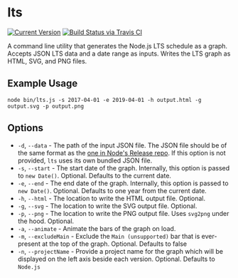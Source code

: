 # lts

[![Current Version](https://img.shields.io/npm/v/lts.svg)](https://www.npmjs.org/package/lts)
[![Build Status via Travis CI](https://travis-ci.org/nodejs/lts-schedule.svg?branch=main)](https://travis-ci.org/nodejs/lts-schedule)

A command line utility that generates the Node.js LTS schedule as a graph. Accepts JSON LTS data and a date range as inputs. Writes the LTS graph as HTML, SVG, and PNG files.

## Example Usage

```
node bin/lts.js -s 2017-04-01 -e 2019-04-01 -h output.html -g output.svg -p output.png
```

## Options

- `-d`, `--data` - The path of the input JSON file. The JSON file should be of the same format as the [one in Node's Release repo](https://github.com/nodejs/Release/blob/main/schedule.json). If this option is not provided, `lts` uses its own bundled JSON file.
- `-s`, `--start` - The start date of the graph. Internally, this option is passed to `new Date()`. Optional. Defaults to the current date.
- `-e`, `--end` - The end date of the graph. Internally, this option is passed to `new Date()`. Optional. Defaults to one year from the current date.
- `-h`, `--html` - The location to write the HTML output file. Optional.
- `-g`, `--svg` - The location to write the SVG output file. Optional.
- `-p`, `--png` - The location to write the PNG output file. Uses `svg2png` under the hood. Optional.
- `-a`, `--animate` - Animate the bars of the graph on load.
- `-m`, `--excludeMain` - Exclude the `Main (unsupported)` bar that is ever-present at the top of the graph. Optional. Defaults to false
- `-n`, `--projectName` - Provide a project name for the graph which will be displayed on the left axis beside each version. Optional. Defaults to `Node.js`
